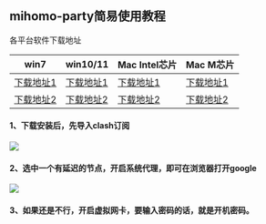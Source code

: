 ## mihomo-party简易使用教程

各平台软件下载地址

| win7 | win10/11 | Mac Intel芯片 | Mac M芯片 |
|-----|-----|-----|-----|
| [下载地址1](https://file.helloking.top/clash/mihono-party/windows/mihomo-party-win7-1.3.1-x64-setup.exe) | [下载地址1](https://file.helloking.top/clash/mihono-party/windows/mihomo-party-windows-1.3.1-x64-setup.exe) | [下载地址1](https://file.helloking.top/clash/mihono-party/macOs/mihomo-party-macos-1.5.12-x64.pkg) | [下载地址1](https://file.helloking.top/clash/mihono-party/macOs/mihomo-party-macos-1.5.12-arm64.pkg) |
| [下载地址2](https://file2.helloking.top/clash/mihono-party/windows/mihomo-party-win7-1.3.1-x64-setup.exe) | [下载地址2](https://file2.helloking.top/clash/mihono-party/windows/mihomo-party-windows-1.3.1-x64-setup.exe) | [下载地址2](https://file2.helloking.top/clash/mihono-party/macOs/mihomo-party-macos-1.5.12-x64.pkg) | [下载地址2](https://file2.helloking.top/clash/mihono-party/macOs/mihomo-party-macos-1.5.12-arm64.pkg) |


<!-- | 行3 单元格1 | 行3 单元格2 | 行3 单元格3 | 行3 单元格4 | -->

#### 1、下载安装后，先导入clash订阅
![](/img2/mihomo/m1.png)

#### 2、选中一个有延迟的节点，开启系统代理，即可在浏览器打开google
![](/img2/mihomo/m2.png)

#### 3、如果还是不行，开启虚拟网卡，要输入密码的话，就是开机密码。